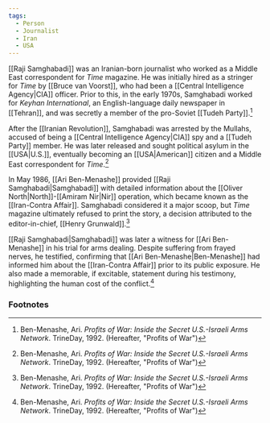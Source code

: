 ```yaml
---
tags:
  - Person
  - Journalist
  - Iran
  - USA
---
```

[[Raji Samghabadi]] was an Iranian-born journalist who worked as a Middle East correspondent for *Time* magazine. He was initially hired as a stringer for *Time* by [[Bruce van Voorst]], who had been a [[Central Intelligence Agency|CIA]] officer. Prior to this, in the early 1970s, Samghabadi worked for *Keyhan International*, an English-language daily newspaper in [[Tehran]], and was secretly a member of the pro-Soviet [[Tudeh Party]].[^1]

After the [[Iranian Revolution]], Samghabadi was arrested by the Mullahs, accused of being a [[Central Intelligence Agency|CIA]] spy and a [[Tudeh Party]] member. He was later released and sought political asylum in the [[USA|U.S.]], eventually becoming an [[USA|American]] citizen and a Middle East correspondent for *Time*.[^1]

In May 1986, [[Ari Ben-Menashe]] provided [[Raji Samghabadi|Samghabadi]] with detailed information about the [[Oliver North|North]]-[[Amiram Nir|Nir]] operation, which became known as the [[Iran-Contra Affair]]. Samghabadi considered it a major scoop, but *Time* magazine ultimately refused to print the story, a decision attributed to the editor-in-chief, [[Henry Grunwald]].[^1]

[[Raji Samghabadi|Samghabadi]] was later a witness for [[Ari Ben-Menashe]] in his trial for arms dealing. Despite suffering from frayed nerves, he testified, confirming that [[Ari Ben-Menashe|Ben-Menashe]] had informed him about the [[Iran-Contra Affair]] prior to its public exposure. He also made a memorable, if excitable, statement during his testimony, highlighting the human cost of the conflict.[^1]

### Footnotes
[^1]: Ben-Menashe, Ari. *Profits of War: Inside the Secret U.S.-Israeli Arms Network*. TrineDay, 1992. (Hereafter, "Profits of War")
